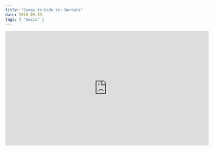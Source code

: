```yaml
---
title: "Songs to Code to: Borders"
date: 2016-09-19
tags: [ "music" ]
---
```


<iframe width="640" height="360" src="https://www.youtube.com/embed/r-Nw7HbaeWY" frameborder="0"> </iframe>

